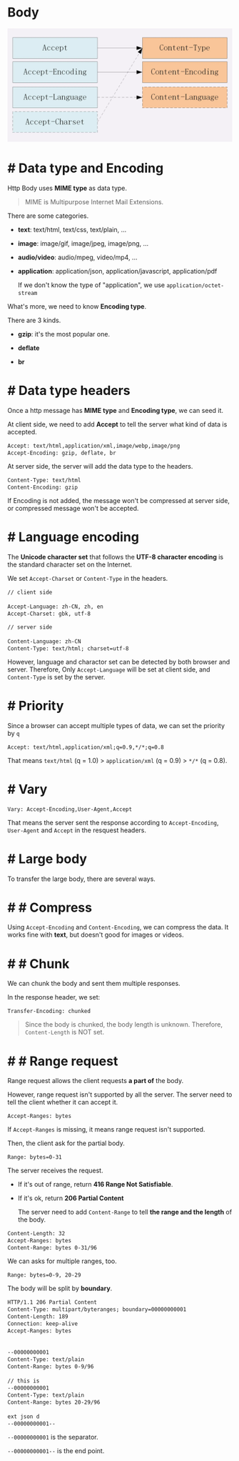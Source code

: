 #  Body

![data-type-headers](./img/data-type-headers.png)

# #  Data type and Encoding

Http Body uses **MIME type** as data type.

> MIME is Multipurpose Internet Mail Extensions.

There are some categories.

- **text**: text/html, text/css, text/plain, ...

- **image**: image/gif, image/jpeg, image/png, ...

- **audio/video**: audio/mpeg, video/mp4, ...

- **application**: application/json, application/javascript, application/pdf

  If we don't know the type of "application", we use `application/octet-stream`

What's more, we need to know **Encoding type**.

There are 3 kinds.

- **gzip**: it's the most popular one.

- **deflate**

- **br**

# #  Data type headers

Once a http message has **MIME type** and **Encoding type**, we can seed it.

At client side, we need to add **Accept** to tell the server what kind of data is accepted.

```code
Accept: text/html,application/xml,image/webp,image/png
Accept-Encoding: gzip, deflate, br
```

At server side, the server will add the data type to the headers.

```code
Content-Type: text/html
Content-Encoding: gzip
```

If Encoding is not added, the message won't be compressed at server side, or compressed message won't be accepted.

# #  Language encoding

The **Unicode character set** that follows the **UTF-8 character encoding** is the standard character set on the Internet.

We set `Accept-Charset` or `Content-Type` in the headers.

```code
// client side

Accept-Language: zh-CN, zh, en
Accept-Charset: gbk, utf-8
```

```code
// server side

Content-Language: zh-CN
Content-Type: text/html; charset=utf-8
```

However, language and charactor set can be detected by both browser and server. Therefore, Only `Accept-Language` will be set at client side, and `Content-Type` is set by the server.

# #  Priority

Since a browser can accept multiple types of data, we can set the priority by `q`

```code
Accept: text/html,application/xml;q=0.9,*/*;q=0.8
```

That means `text/html` (q = 1.0) > `application/xml` (q = 0.9) > `*/*` (q = 0.8).

# #  Vary

```code
Vary: Accept-Encoding,User-Agent,Accept
```

That means the server sent the response according to `Accept-Encoding`, `User-Agent` and `Accept` in the resquest headers.

# #  Large body

To transfer the large body, there are several ways.

# # #  Compress

Using `Accept-Encoding` and `Content-Encoding`, we can compress the data. It works fine with **text**, but doesn't good for images or videos.

# # #  Chunk

We can chunk the body and sent them multiple responses.

In the response header, we set:

```code
Transfer-Encoding: chunked
```

> Since the body is chunked, the body length is unknown. Therefore, `Content-Length` is NOT set.

# # #  Range request

Range request allows the client requests **a part of** the body.

However, range request isn't supported by all the server. The server need to tell the client whether it can accept it.

```code
Accept-Ranges: bytes
```

If `Accept-Ranges` is missing, it means range request isn't supported.

Then, the client ask for the partial body.

```code
Range: bytes=0-31
```

The server receives the request.

- If it's out of range, return **416 Range Not Satisfiable**.

- If it's ok, return **206 Partial Content**

  The server need to add `Content-Range` to tell **the range and the length** of the body.

```code
Content-Length: 32
Accept-Ranges: bytes
Content-Range: bytes 0-31/96
```

We can asks for multiple ranges, too.

```code
Range: bytes=0-9, 20-29
```

The body will be split by **boundary**.

```code
HTTP/1.1 206 Partial Content
Content-Type: multipart/byteranges; boundary=00000000001
Content-Length: 189
Connection: keep-alive
Accept-Ranges: bytes


--00000000001
Content-Type: text/plain
Content-Range: bytes 0-9/96

// this is
--00000000001
Content-Type: text/plain
Content-Range: bytes 20-29/96

ext json d
--00000000001--
```

`--00000000001` is the separator.

`--00000000001--` is the end point.
